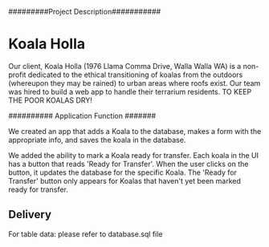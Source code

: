 #########Project Description###########

Koala Holla
===========

Our client, Koala Holla (1976 Llama Comma Drive, Walla Walla WA) is a non-profit dedicated to the ethical transitioning of koalas from the outdoors (whereupon they may be rained) to urban areas where roofs exist. Our team was hired to build a web app to handle their terrarium residents. TO KEEP THE POOR KOALAS DRY!

########## Application Function #######

We created an app that adds a Koala to the database, makes a form with the appropriate info, and saves the koala in the database. 

We added the ability to mark a Koala ready for transfer. Each koala in the UI has a button that reads 'Ready for Transfer'. When the user clicks on the button, it updates the database for the specific Koala. The 'Ready for Transfer' button only appears for Koalas that haven't yet been marked ready for transfer.

Delivery
--------
For table data: please refer to database.sql file




